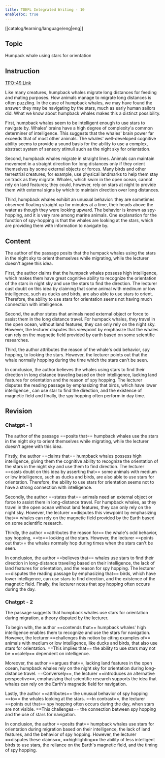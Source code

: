 ```yaml
---
title: TOEFL Integrated Writing - 10
enableToc: true
---
```

[[catalog/learning/language/eng|eng]]

## Topic
Humpack whale using stars for orientation

## Instruction
[TPO-49 Link](https://toeflv3.kmf.com/question/97305bbdf22e1448646bb4aed60615a8/0d9j2k.html)

Like many creatures, humpback whales migrate long distances for feeding and mating purposes. How animals manage to migrate long distances is often puzzling. In the case of humpback whales, we may have found the answer: they may be navigating by the stars, much as early human sailors did. What we know about humpback whales makes this a distinct possibility.

First, humpback whales seem to be intelligent enough to use stars to navigate by. Whales' brains have a high degree of complexity'a common determiner of intelligence. This suggests that the whales' brain power far exceeds that of most other animals. The whales' well-developed cognitive ability seems to provide a sound basis for the ability to use a complex, abstract system of sensory stimuli such as the night sky for orientation.

Second, humpback whales migrate in straight lines. Animals can maintain movement in a straight direction for long distances only if they orient themselves by some external objects or forces. Many birds and other terrestrial creatures, for example, use physical landmarks to help them stay on track as they migrate. Whales, which swim in the open ocean, cannot rely on land features; they could, however, rely on stars at night to provide them with external signs by which to maintain direction over long distances.

Third, humpback whales exhibit an unusual behavior: they are sometimes observed floating straight up for minutes at a time, their heads above the water as though they were looking upward. The behavior is known as spy-hopping, and it is very rare among marine animals. One explanation for the function of spy-hopping is that the whales are looking at the stars, which are providing them with information to navigate by.

## Content
The author of the passage posits that the humpack whales using the stars in the night sky to orient themselves while migrating, while the lecturer doesn't agree this idea.

First, the author claims that the humpack whales possess high intelligence, which makes them have great cognitive ability to recognize the orientation of the stars in night sky and use the stars to find the direction. The lecturer cast doubt on this idea by claiming that some animal with medinum or low intelligence, such as ducks and birds, are also able to use stars to orient. Therefore, the ability to use stars for orientation seems not having much connection with intelligence.

Second, the author states that animals need external object or force to assist them in the long distance travel. For humpack whales, they travel in the open ocean, without land features, they can only rely on the night sky. However, the lecturer disputes this viewpoint by emphasize that the whales can rely on the magnetic field provided by earth based on some scientific researches.

Third, the author attributes the reason of the whale's odd behavior, spy hopping, to looking the stars. However, the lecturer points out that the whale normally hopping during the time which the stars can't be seen.

In conclusion, the author believes the whales using stars to find their direction in long distance traveling based on their intelligence, lacking land features for orientation and the reason of spy hopping. The lecturer disputes the reading passage by emphasizing that birds, which have lower intelligence , can use star to find the direction, and the existence of magnetic field and finally, the spy hopping often perform in day time. 


## Revision 
### Chatgpt - 1
The author of the passage ==posits that== humpback whales use the stars in the night sky to orient themselves while migrating, while the lecturer doesn't agree with this idea.

Firstly, the author ==claims that== humpback whales possess high intelligence, giving them the cognitive ability to recognize the orientation of the stars in the night sky and use them to find direction. The lecturer ==casts doubt on this idea by asserting that== some animals with medium or low intelligence, such as ducks and birds, are also able to use stars for orientation. Therefore, the ability to use stars for orientation seems not to have a strong connection with intelligence.

Secondly, the author ==states that== animals need an external object or force to assist them in long-distance travel. For humpback whales, as they travel in the open ocean without land features, they can only rely on the night sky. However, the lecturer ==disputes this viewpoint by emphasizing that== whales can rely on the magnetic field provided by the Earth based on some scientific research.

Thirdly, the author ==attributes the reason for== the whale's odd behavior, spy hopping, ==to== looking at the stars. However, the lecturer ==points out that== the whales normally hop during times when the stars can't be seen.

In conclusion, the author ==believes that== whales use stars to find their direction in long-distance traveling based on their intelligence, the lack of land features for orientation, and the reason for spy hopping. The lecturer ==disputes the reading passage by emphasizing that== birds, which have lower intelligence, can use stars to find direction, and the existence of the magnetic field. Finally, the lecturer notes that spy hopping often occurs during the day.

### Chatgpt - 2
The passage suggests that humpback whales use stars for orientation during migration, a theory disputed by the lecturer.

To begin with, the author ==contends that== humpback whales' high intelligence enables them to recognize and use the stars for navigation. However, the lecturer ==challenges this notion by citing examples of== animals with medium or low intelligence, like ducks and birds, that also use stars for orientation. ==This implies that== the ability to use stars may not be ==solely== dependent on intelligence.

Moreover, the author ==argues that==, lacking land features in the open ocean, humpback whales rely on the night sky for orientation during long-distance travel. ==Conversely==, the lecturer ==introduces an alternative perspective==, emphasizing that scientific research supports the idea that whales can rely on the Earth's magnetic field for navigation.

Lastly, the author ==attributes== the unusual behavior of spy hopping ==to== the whales looking at the stars. ==In contrast==, the lecturer ==points out that== spy hopping often occurs during the day, when stars are not visible. ==This challenges== the connection between spy hopping and the use of stars for navigation.

In conclusion, the author ==posits that== humpback whales use stars for orientation during migration based on their intelligence, the lack of land features, and the behavior of spy hopping. However, the lecturer ==disputes these claims==, ==highlighting== the ability of less intelligent birds to use stars, the reliance on the Earth's magnetic field, and the timing of spy hopping.

